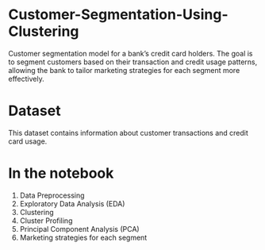 # Customer-Segmentation-Using-Clustering
 Customer segmentation model for a bank’s credit card holders. The goal is to segment customers based on their transaction and credit usage patterns,  allowing the bank to tailor marketing strategies for each segment more effectively.

# Dataset
This dataset contains information about customer transactions and credit card usage.

# In the notebook
1. Data Preprocessing
2. Exploratory Data Analysis (EDA)
3. Clustering
4. Cluster Profiling
5. Principal Component Analysis (PCA)
6. Marketing strategies for each segment

